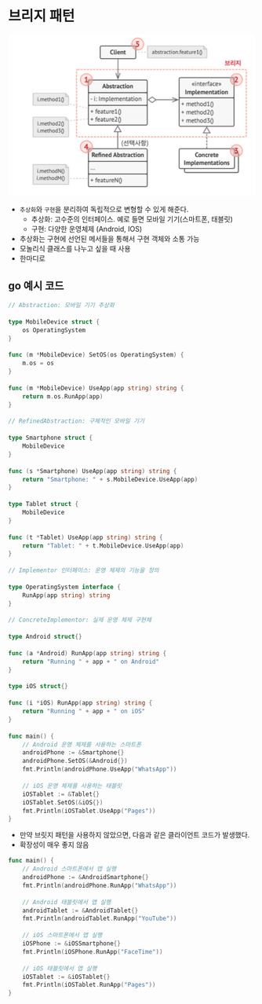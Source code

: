 # 브리지 패턴


![alt text](image/6/image.png)

- `추상화`와 `구현`을 분리하여 독립적으로 변형할 수 있게 해준다.
    - 추상화: 고수준의 인터페이스. 예로 들면 모바일 기기(스마트폰, 태블릿)
    - 구현: 다양한 운영체제 (Android, IOS)
- 추상화는 구현에 선언된 메서들을 통해서 구현 객체와 소통 가능
- 모놀리식 클래스를 나누고 싶을 때 사용
- 한마디로 

## go 예시 코드

```go
// Abstraction: 모바일 기기 추상화

type MobileDevice struct {
	os OperatingSystem
}

func (m *MobileDevice) SetOS(os OperatingSystem) {
	m.os = os
}

func (m *MobileDevice) UseApp(app string) string {
	return m.os.RunApp(app)
}

// RefinedAbstraction: 구체적인 모바일 기기

type Smartphone struct {
	MobileDevice
}

func (s *Smartphone) UseApp(app string) string {
	return "Smartphone: " + s.MobileDevice.UseApp(app)
}

type Tablet struct {
	MobileDevice
}

func (t *Tablet) UseApp(app string) string {
	return "Tablet: " + t.MobileDevice.UseApp(app)
}

// Implementor 인터페이스: 운영 체제의 기능을 정의

type OperatingSystem interface {
	RunApp(app string) string
}

// ConcreteImplementor: 실제 운영 체제 구현체

type Android struct{}

func (a *Android) RunApp(app string) string {
	return "Running " + app + " on Android"
}

type iOS struct{}

func (i *iOS) RunApp(app string) string {
	return "Running " + app + " on iOS"
}

func main() {
	// Android 운영 체제를 사용하는 스마트폰
	androidPhone := &Smartphone{}
	androidPhone.SetOS(&Android{})
	fmt.Println(androidPhone.UseApp("WhatsApp"))

	// iOS 운영 체제를 사용하는 태블릿
	iOSTablet := &Tablet{}
	iOSTablet.SetOS(&iOS{})
	fmt.Println(iOSTablet.UseApp("Pages"))
}
```

- 만약 브릿지 패턴을 사용하지 않았으면, 다음과 같은 클라이언트 코드가 발생했다.
- 확장성이 매우 좋지 않음

```go
func main() {
	// Android 스마트폰에서 앱 실행
	androidPhone := &AndroidSmartphone{}
	fmt.Println(androidPhone.RunApp("WhatsApp"))

	// Android 태블릿에서 앱 실행
	androidTablet := &AndroidTablet{}
	fmt.Println(androidTablet.RunApp("YouTube"))

	// iOS 스마트폰에서 앱 실행
	iOSPhone := &iOSSmartphone{}
	fmt.Println(iOSPhone.RunApp("FaceTime"))

	// iOS 태블릿에서 앱 실행
	iOSTablet := &iOSTablet{}
	fmt.Println(iOSTablet.RunApp("Pages"))
}
```